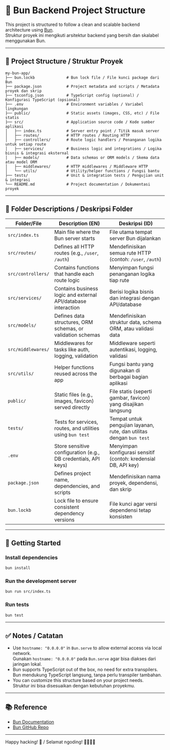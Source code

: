 
# 🥖 Bun Backend Project Structure

This project is structured to follow a clean and scalable backend architecture using [Bun](https://bun.sh/).  
Struktur proyek ini mengikuti arsitektur backend yang bersih dan skalabel menggunakan Bun.

---

## 📁 Project Structure / Struktur Proyek

```
my-bun-app/
├── bun.lockb              # Bun lock file / File kunci package dari Bun
├── package.json           # Project metadata and scripts / Metadata proyek dan skrip
├── tsconfig.json          # TypeScript config (optional) / Konfigurasi TypeScript (opsional)
├── .env                   # Environment variables / Variabel lingkungan
├── public/                # Static assets (images, CSS, etc) / File statis
├── src/                   # Application source code / Kode sumber aplikasi
│   ├── index.ts           # Server entry point / Titik masuk server
│   ├── routes/            # HTTP routes / Routing HTTP
│   ├── controllers/       # Route logic handlers / Penanganan logika untuk setiap route
│   ├── services/          # Business logic and integrations / Logika bisnis & integrasi eksternal
│   ├── models/            # Data schemas or ORM models / Skema data atau model ORM
│   ├── middlewares/       # HTTP middlewares / Middleware HTTP
│   └── utils/             # Utility/helper functions / Fungsi bantu
├── tests/                 # Unit & integration tests / Pengujian unit & integrasi
└── README.md              # Project documentation / Dokumentasi proyek
```

---

## 🧩 Folder Descriptions / Deskripsi Folder

| Folder/File       | Description (EN)                                                                 | Deskripsi (ID)                                                       |
|-------------------|----------------------------------------------------------------------------------|----------------------------------------------------------------------|
| `src/index.ts`    | Main file where the Bun server starts                                           | File utama tempat server Bun dijalankan                             |
| `src/routes/`     | Defines all HTTP routes (e.g., `/user`, `/auth`)                                | Mendefinisikan semua rute HTTP (contoh: `/user`, `/auth`)           |
| `src/controllers/`| Contains functions that handle each route logic                                 | Menyimpan fungsi penanganan logika tiap rute                         |
| `src/services/`   | Contains business logic and external API/database interaction                   | Berisi logika bisnis dan integrasi dengan API/database               |
| `src/models/`     | Defines data structures, ORM schemas, or validation schemas                     | Mendefinisikan struktur data, schema ORM, atau validasi data         |
| `src/middlewares/`| Middlewares for tasks like auth, logging, validation                            | Middleware seperti autentikasi, logging, validasi                    |
| `src/utils/`      | Helper functions reused across the app                                          | Fungsi bantu yang digunakan di berbagai bagian aplikasi              |
| `public/`         | Static files (e.g., images, favicon) served directly                            | File statis (seperti gambar, favicon) yang disajikan langsung        |
| `tests/`          | Tests for services, routes, and utilities using `bun test`                      | Tempat untuk pengujian layanan, rute, dan utilitas dengan `bun test` |
| `.env`            | Store sensitive configuration (e.g., DB credentials, API keys)                  | Menyimpan konfigurasi sensitif (contoh: kredensial DB, API key)      |
| `package.json`    | Defines project name, dependencies, and scripts                                 | Mendefinisikan nama proyek, dependensi, dan skrip                    |
| `bun.lockb`       | Lock file to ensure consistent dependency versions                              | File kunci agar versi dependensi tetap konsisten                     |

---

## 🚀 Getting Started

### Install dependencies

```bash
bun install
```

### Run the development server

```bash
bun run src/index.ts
```

### Run tests

```bash
bun test
```

---

## ✅ Notes / Catatan

- Use `hostname: "0.0.0.0"` in `Bun.serve` to allow external access via local network.  
  Gunakan `hostname: "0.0.0.0"` pada `Bun.serve` agar bisa diakses dari jaringan lokal.
- Bun supports TypeScript out of the box, no need for extra transpilers.  
  Bun mendukung TypeScript langsung, tanpa perlu transpiler tambahan.
- You can customize this structure based on your project needs.  
  Struktur ini bisa disesuaikan dengan kebutuhan proyekmu.

---

## 📚 Reference

- [Bun Documentation](https://bun.sh/docs)
- [Bun GitHub Repo](https://github.com/oven-sh/bun)

---

Happy hacking! 🎉 / Selamat ngoding! 👩‍💻👨‍💻

